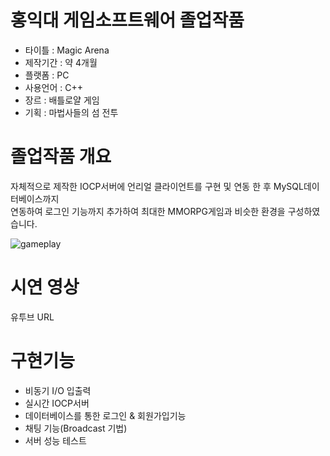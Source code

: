 # 홍익대 게임소프트웨어 졸업작품

* 타이틀 : Magic Arena
* 제작기간 : 약 4개월
* 플랫폼 : PC
* 사용언어 : C++
* 장르 : 배틀로얄 게임
* 기획 : 마법사들의 섬 전투
# 졸업작품 개요 
자체적으로 제작한 IOCP서버에 언리얼 클라이언트를 구현 및 연동 한 후 MySQL데이터베이스까지 \
 연동하여 로그인 기능까지 추가하여 최대한 MMORPG게임과 비슷한 환경을 구성하였습니다.
 
![gameplay](https://user-images.githubusercontent.com/22287151/99044920-e24daa80-25d3-11eb-8dec-b6b98fc550f0.PNG)
# 시연 영상
유투브 URL

# 구현기능
* 비동기 I/O 입출력
* 실시간 IOCP서버
* 데이터베이스를 통한 로그인 & 회원가입기능
* 채팅 기능(Broadcast 기법)
* 서버 성능 테스트
